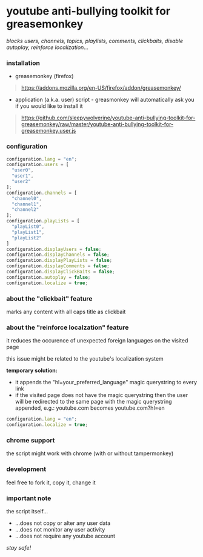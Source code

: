 # youtube anti-bullying toolkit for greasemonkey
_blocks users, channels, topics, playlists, comments, clickbaits, disable autoplay, reinforce localization_...

### installation
- greasemonkey (firefox)
> https://addons.mozilla.org/en-US/firefox/addon/greasemonkey/

- application (a.k.a. user) script - greasmonkey will automatically ask you if you would like to install it
> https://github.com/sleepywolverine/youtube-anti-bullying-toolkit-for-greasemonkey/raw/master/youtube-anti-bullying-toolkit-for-greasemonkey.user.js

### configuration

```javascript
configuration.lang = "en";
configuration.users = [
  "user0",
  "user1",
  "user2"
];
configuration.channels = [
  "channel0",
  "channel1",
  "channel2"
];
configuration.playLists = [
  "playList0",
  "playList1",
  "playList2"
]
configuration.displayUsers = false;
configuration.displayChannels = false;
configuration.displayPlayLists = false;
configuration.displayComments = false;
configuration.displayClickBaits = false;
configuration.autoplay = false;
configuration.localize = true;
```

### about the "clickbait" feature
marks any content with all caps title as clickbait

### about the "reinforce localzation" feature
it reduces the occurence of unexpected foreign languages on the visited page

this issue might be related to the youtube's localization system

__temporary solution:__
- it appends the "hl=your_preferred_language" magic querystring to every link
- if the visited page does not have the magic querystring then the user will be redirected to the same page with the magic querystring appended, e.g.: youtube.com becomes youtube.com?hl=en

```javascript
configuration.lang = "en";
configuration.localize = true;
```

### chrome support
the script might work with chrome (with or without tampermonkey)

### development
feel free to fork it, copy it, change it

### important note
the script itself...
- ...does not copy or alter any user data
- ...does not monitor any user activity
- ...does not require any youtube account


_stay safe!_

